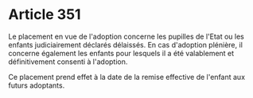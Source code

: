 # Article 351

Le placement en vue de l'adoption concerne les pupilles de l'Etat ou les enfants judiciairement déclarés délaissés. En cas d'adoption plénière, il concerne également les enfants pour lesquels il a été valablement et définitivement consenti à l'adoption.

Ce placement prend effet à la date de la remise effective de l'enfant aux futurs adoptants.
